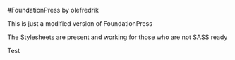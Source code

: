#FoundationPress by olefredrik

This is just a modified version of FoundationPress

The Stylesheets are present and working for those who are not SASS ready

Test